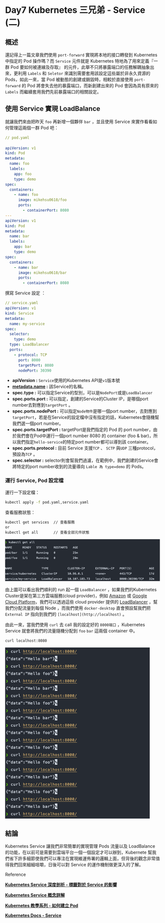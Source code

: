 # Day7 Kubernetes 三兄弟 - Service (二)

## 概述

還記得上一篇文章我們使用 `port-forward` 實現將本地的接口轉發到 Kubernetes 中指定的 Pod 操作嗎？而 `Service` 元件就是 Kubernetes 特地為了用來定義『一群 Pod 要如何被連線及存取』 的元件，此舉不只將暴露端口的任務解耦抽象出來，更利用 `Labels` 和 `Seletor` 來識別需要套用該設定這些屬於非永久資源的 Pods，如此一來，當 Pod 被動態的創建或銷毀時，相較於直接使用 `port-forward` 的 Pod 將會失去他的暴露端口，而新創建出來的 Pod 會因為具有原來的 `Labels` 而繼續套用我們先前暴露端口的相關設定。

## 使用 Service 實現 LoadBalance

就讓我們來由把昨天 `foo` 再新增一個夥伴 `bar` ，並且使用 Service 來實作看看如何管理這兩個一群 Pod 吧：

```yaml
// pod.yaml

apiVersion: v1
kind: Pod
metadata:
  name: foo
  labels:
    app: foo
    type: demo
spec:
  containers:
    - name: foo
      image: mikehsu0618/foo
      ports:
        - containerPort: 8080
---
apiVersion: v1
kind: Pod
metadata:
  name: bar
  labels:
    app: bar
    type: demo
spec:
  containers:
    - name: bar
      image: mikehsu0618/bar
      ports:
        - containerPort: 8080
```

撰寫 Service 設定 ：

```yaml
// service.yaml
apiVersion: v1
kind: Service
metadata:
  name: my-service
spec:
  selector:
    type: demo
  type: LoadBalancer
  ports:
    - protocol: TCP
      port: 8000
      targetPort: 8080
      nodePort: 30390
```

- **apiVersion :** `Service`使用的Kubernetes API是`v1`版本號
- **[metadata.name](http://metadata.name) :** 該Service的名稱。
- **spec.type :** 可以指定Service的型別，可以是`NodePort`或是`LoadBalancer`
- **spec.ports.port :** 可以指定，創建的Service的Cluster IP，是哪個port number去對應到`targetPort` 。
- **spec.ports.nodePort :** 可以指定`Node物件`是哪一個port number，去對應到`targetPort`，若是在Service的設定檔中沒有指定的話，Kubernetes會隨機幫我們選一個port number。
- **spec.ports.targetPort :** targetPort是我們指定的 Pod 的 port number，由於我們會在Pod中運行一個port number 8080 的 container (foo & bar)，所以我們指定`hello-service`的特定port number都可以導到該 container。
- **spec.ports.protocol :** 目前 Service 支援`TCP` 、 `SCTP` 與`UDP` 三種protocol，預設為`TCP` 。
- **spec.selector :** selector則會幫我們過濾，在範例中，我們創建的Service會將特定的port number收到的流量導向 `Lable 為 type=demo` 的 Pods。

### 運行 Service, Pod 設定檔

運行一下設定檔：

```bash
kubectl apply -f pod.yaml,service.yaml
```

查看服務狀態：

```bash
kubectl get services  // 查看服務
or
kubectl get all       // 查看全部元件狀態
```

![getAll](./getAll.png)

由上圖可以看出我們順利的 run 起一個 `LoadBalancer` ，如果我們的Kubernetes Cluster是架在第三方雲端服務(cloud provider)，例如 [Amazon](https://aws.amazon.com/tw/ec2/) 或 [Google Cloud Platform](https://cloud.google.com/compute/docs/instances/)，我們可以透過這些 cloud provider 提供的 [LoadBalancer](https://aws.amazon.com/tw/elasticloadbalancing/) ，幫我們分配流量到每個 Node ，而我們使用 `docker-desktop` 直會預設幫我們把 `External IP` 指向到我們的 `[localhost](http://localhost)` 。

由此一來，當我們使用 `curl` 去 call 我的設定好的 `8000端口` ，Kubernetes Service 就會將我們的流量隨機分配到 `foo` `bar` 這兩個 container 中。

```bash
curl localhost:8080
```

![curl](./curl.png)

## 結論

Kubernetes Service 讓我們非常簡單的實現管理 Pods 流量以及 LoadBalance 的功能，在以前可是需要到雲端平台一個一個設定才可以辦到，Kubernete 幫我們省下許多細節使我們可以專注在實現維運佈署的邏輯上面，但背後的觀念非常值得我們回來細細咀嚼，日後可以對 Service 的運作機制做更深入的了解。

Reference

****[Kubernetes Service 深度剖析 - 標籤對於 Service 的影響](https://tachingchen.com/tw/blog/kubernetes-service-in-detail-2/)****

****[Kubernetes Service 概念詳解](https://tachingchen.com/tw/blog/kubernetes-service/)****

**[Kubernetes 教學系列 - 如何建立 Pod](https://blog.kennycoder.io/2020/12/13/Kubernetes%E6%95%99%E5%AD%B8%E7%B3%BB%E5%88%97-%E5%A6%82%E4%BD%95%E5%BB%BA%E7%AB%8BPod/)**

**[Kubernetes Docs - Service](https://kubernetes.io/zh-cn/docs/concepts/services-networking/service/#protocol-support)**